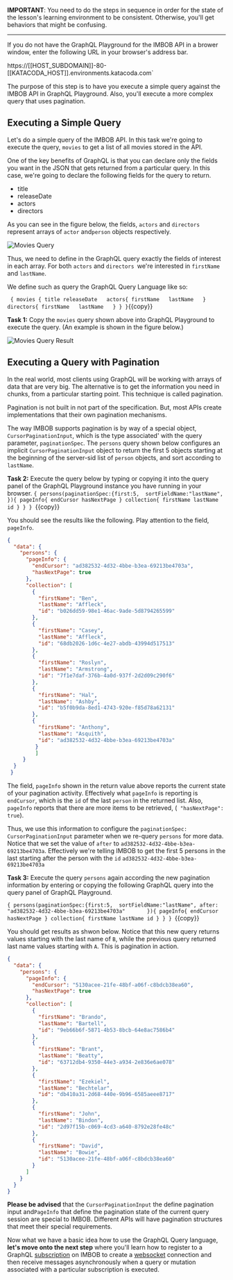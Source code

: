 **IMPORTANT**: You need to do the steps in sequence in order for the state of the lesson's learning environment to be
 consistent. Otherwise, you'll get behaviors that might be confusing.
 
 ------

If you do not have the GraphQL Playground for the IMBOB API in a brower window, enter the following URL in
your browser's address bar.

 
 https://[[HOST_SUBDOMAIN]]-80-[[KATACODA_HOST]].environments.katacoda.com`
 
The purpose of this step is to have you execute a simple query against the IMBOB API in GraphQL Playground. Also, you'll
execute a more complex query that uses pagination.
 
## Executing a Simple Query

Let's do a simple query of the IMBOB API. In this task we're going to execute the query, `movies` to get a
list of all movies stored in the API.

One of the key benefits of GraphQL is that you can declare only the fields you want in the JSON that gets
returned from a particular query. In this case, we're going to declare the following fields for the query to return.

* title
* releaseDate
* actors
* directors

As you can see in the figure below, the fields, `actors` and `directors` represent arrays of `actor` and`person`
objects respectively.

 ![Movies Query](https://raw.githubusercontent.com/reselbob/katacoda-scenarios/master/understanding-graphql-using-imbob/images/movies-query-01.jpg)
 
Thus, we need to define in the GraphQL query exactly the fields of interest in each array. For both `actors` and 
`directors `we're interested in `firstName` and `lastName`. 

We define such as query the GraphQL Query Language like so:
 
 `
 {
   movies {
     title
     releaseDate  
     actors{
       firstName  
       lastName  
     }
     directors{
       firstName  
       lastName  
     }
   }
 }`{{copy}}
 
 
**Task 1:** Copy the `movies` query shown above into GraphQL Playground to execute the query. (An example is shown in the
figure below.)

![Movies Query Result](https://raw.githubusercontent.com/reselbob/katacoda-scenarios/master/understanding-graphql-using-imbob/images/movies-query-exec-01.png)

## Executing a Query with Pagination

In the real world, most clients using GraphQL will be working with arrays of data that are very big. 
The alternative is to get the information you need in chunks, from a particular starting point. This technique is called pagination.

 Pagination is not built in not part of the specification. But, most APIs create implementations that their own pagination mechanisms.
 
 The way IMBOB supports pagination is by way of a special object, `CursorPaginationInput`, which is the type associated'
 with the query parameter, `paginationSpec`. The `persons` query shown below configures an implicit `CursorPaginationInput` object
 to return the first 5 objects starting at the beginning of the server-sid list of `person`
 objects, and sort according to `lastName`.
  
**Task 2:** Execute the query below by typing or copying it into the query panel of the GraphQL Playground instance you
have running in your browser.
`
{
  persons(paginationSpec:{first:5, 
                          sortFieldName:"lastName",       
                          }){
    pageInfo{
      endCursor
      hasNextPage
    }
    collection{
      firstName
      lastName
      id
    }
  }
} 
`{{copy}}

You should see the results like the following. Play attention to the field, `pageInfo`.

```JSON
{
  "data": {
    "persons": {
      "pageInfo": {
        "endCursor": "ad382532-4d32-4bbe-b3ea-69213be4703a",
        "hasNextPage": true
      },
      "collection": [
        {
          "firstName": "Ben",
          "lastName": "Affleck",
          "id": "b026dd59-98e1-46ac-9ade-5d8794265599"
        },
        {
          "firstName": "Casey",
          "lastName": "Affleck",
          "id": "68db2026-1d6c-4e27-abdb-43994d517513"
        },
        {
          "firstName": "Roslyn",
          "lastName": "Armstrong",
          "id": "7f1e7daf-376b-4a0d-937f-2d2d09c290f6"
        },
        {
          "firstName": "Hal",
          "lastName": "Ashby",
          "id": "b5f0b9da-8ed1-4743-920e-f85d78a62131"
        },
        {
          "firstName": "Anthony",
          "lastName": "Asquith",
          "id": "ad382532-4d32-4bbe-b3ea-69213be4703a"
         }
         ]
     }
  }
 }
```

The field, `pageInfo` shown in the return value above reports the current state of your pagination activity. Effectively
what `pageInfo` is reporting is `endCursor`, which is the `id` of the last `person` in the returned list. Also, `pageInfo`
reports that there are more items to be retrieved, (` "hasNextPage": true`).

Thus, we use this information to configure the `paginationSpec: CursorPaginationInput` parameter when we re-query
`persons` for more data. Notice that we set the value of `after` to `ad382532-4d32-4bbe-b3ea-69213be4703a`. Effectively
we're telling IMBOB to get the first 5 persons in the last starting after the person with the `id` `ad382532-4d32-4bbe-b3ea-69213be4703a`

**Task 3:** Execute the query `persons` again according the new pagination information by entering or copying the following
GraphQL query into the query panel of GraphQL Playground.

`
{
  persons(paginationSpec:{first:5, 
                          sortFieldName:"lastName",
                          after: "ad382532-4d32-4bbe-b3ea-69213be4703a"      
                          }){
    pageInfo{
      endCursor
      hasNextPage
    }
    collection{
      firstName
      lastName
      id
    }
  }
} 
`{{copy}}

You should get results as shwon below. Notice that this new query returns values starting with the last name of `B`,
while the previous query returned last name values starting with `A`. This is pagination in action.

```JSON
{
  "data": {
    "persons": {
      "pageInfo": {
        "endCursor": "5130acee-21fe-48bf-a06f-c8bdcb38ea60",
        "hasNextPage": true
      },
      "collection": [
        {
          "firstName": "Brando",
          "lastName": "Bartell",
          "id": "9eb66b6f-5871-4b53-8bcb-64e8ac7586b4"
        },
        {
          "firstName": "Brant",
          "lastName": "Beatty",
          "id": "63712db4-9350-44e3-a934-2e836e6ae078"
        },
        {
          "firstName": "Ezekiel",
          "lastName": "Bechtelar",
          "id": "db410a31-2d68-440e-9b96-6585aeee8717"
        },
        {
          "firstName": "John",
          "lastName": "Bindon",
          "id": "2d97f15b-c069-4cd3-a640-8792e28fe48c"
        },
        {
          "firstName": "David",
          "lastName": "Bowie",
          "id": "5130acee-21fe-48bf-a06f-c8bdcb38ea60"
        }
      ]
    }
  }
}
```

**Please be advised** that the `CursorPaginationInput` the define pagination input and`PageInfo` that define the pagination
state of the current query session are special to IMBOB. Different APIs will have pagination structures that meet their
special requirements.

Now what we have a basic idea how to use the GraphQL Query language, **let's move onto the next step** where you'll learn
how to register to a GraphQL [subscription](https://graphql.github.io/graphql-spec/June2018/#sec-Subscription) on IMBOB to create a
[websocket](https://en.wikipedia.org/wiki/WebSocket) connection and then receive messages
asynchronously when a query or mutation associated with a particular subscription is executed.